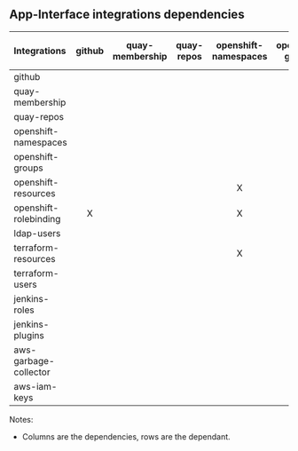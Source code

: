## App-Interface integrations dependencies

| Integrations | github | quay-membership | quay-repos | openshift-namespaces | openshift-groups | openshift-resources | openshift-rolebinding | ldap-users | terraform-resources | terraform-users | jenkins-roles | jenkins-plugins | aws-garbage-collector | aws-iam-keys |
| :-------------------- | :-: | :-: | :-: | :-: | :-: | :-: | :-: | :-: | :-: | :-: | :-: | :-: | :-: | :-: |
| github                |     |     |     |     |     |     |     |  X  |     |     |     |     |     |     |
| quay-membership       |     |     |     |     |     |     |     |  X  |     |     |     |     |     |     |
| quay-repos            |     |     |     |     |     |     |     |  X  |     |     |     |     |     |     |
| openshift-namespaces  |     |     |     |     |     |     |     |     |     |     |     |     |     |     |
| openshift-groups      |     |     |     |     |     |     |     |  X  |     |     |     |     |     |     |
| openshift-resources   |     |     |     |  X  |     |     |     |     |     |     |     |     |     |     |
| openshift-rolebinding |  X  |     |     |  X  |     |     |     |  X  |     |     |     |     |     |     |
| ldap-users            |     |     |     |     |     |     |     |     |     |     |     |     |     |     |
| terraform-resources   |     |     |     |  X  |     |     |     |     |     |     |     |     |     |     |
| terraform-users       |     |     |     |     |     |     |     |  X  |     |     |     |     |     |     |
| jenkins-roles         |     |     |     |     |     |     |     |  X  |     |     |     |     |     |     |
| jenkins-plugins       |     |     |     |     |     |     |     |     |     |     |     |     |     |     |
| aws-garbage-collector |     |     |     |     |     |     |     |     |  X  |  X  |     |     |     |     |
| aws-iam-keys          |     |     |     |     |     |     |     |     |     |     |     |     |     |     |

Notes:
* Columns are the dependencies, rows are the dependant.